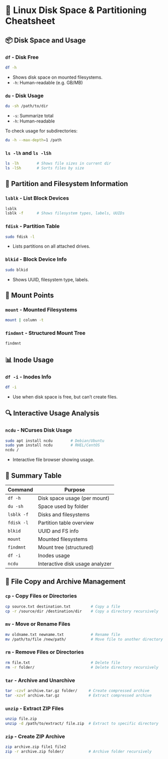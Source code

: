 
# 🐧 Linux Disk Space & Partitioning Cheatsheet

## 📦 Disk Space and Usage

### `df` - Disk Free
```bash
df -h
```
- Shows disk space on mounted filesystems.
- `-h`: Human-readable (e.g. GB/MB)

### `du` - Disk Usage
```bash
du -sh /path/to/dir
```
- `-s`: Summarize total
- `-h`: Human-readable

To check usage for subdirectories:
```bash
du -h --max-depth=1 /path
```

### `ls -lh` and `ls -lSh`
```bash
ls -lh        # Shows file sizes in current dir
ls -lSh       # Sorts files by size
```

## 💽 Partition and Filesystem Information

### `lsblk` - List Block Devices
```bash
lsblk
lsblk -f      # Shows filesystem types, labels, UUIDs
```

### `fdisk` - Partition Table
```bash
sudo fdisk -l
```
- Lists partitions on all attached drives.

### `blkid` - Block Device Info
```bash
sudo blkid
```
- Shows UUID, filesystem type, labels.

## 🔗 Mount Points

### `mount` - Mounted Filesystems
```bash
mount | column -t
```

### `findmnt` - Structured Mount Tree
```bash
findmnt
```

## 📊 Inode Usage

### `df -i` - Inodes Info
```bash
df -i
```
- Use when disk space is free, but can’t create files.

## 🔍 Interactive Usage Analysis

### `ncdu` - NCurses Disk Usage
```bash
sudo apt install ncdu        # Debian/Ubuntu
sudo yum install ncdu        # RHEL/CentOS
ncdu /
```
- Interactive file browser showing usage.

## 🧠 Summary Table

| Command     | Purpose                          |
|-------------|----------------------------------|
| `df -h`     | Disk space usage (per mount)     |
| `du -sh`    | Space used by folder             |
| `lsblk -f`  | Disks and filesystems            |
| `fdisk -l`  | Partition table overview         |
| `blkid`     | UUID and FS info                 |
| `mount`     | Mounted filesystems              |
| `findmnt`   | Mount tree (structured)          |
| `df -i`     | Inodes usage                     |
| `ncdu`      | Interactive disk usage analyzer  |


## 📁 File Copy and Archive Management

### `cp` - Copy Files or Directories
```bash
cp source.txt destination.txt         # Copy a file
cp -r /source/dir /destination/dir    # Copy a directory recursively
```

### `mv` - Move or Rename Files
```bash
mv oldname.txt newname.txt            # Rename file
mv /path/to/file /new/path/           # Move file to another directory
```

### `rm` - Remove Files or Directories
```bash
rm file.txt                           # Delete file
rm -r folder/                         # Delete directory recursively
```

### `tar` - Archive and Unarchive
```bash
tar -czvf archive.tar.gz folder/     # Create compressed archive
tar -xzvf archive.tar.gz             # Extract compressed archive
```

### `unzip` - Extract ZIP Files
```bash
unzip file.zip
unzip -d /path/to/extract/ file.zip  # Extract to specific directory
```

### `zip` - Create ZIP Archive
```bash
zip archive.zip file1 file2
zip -r archive.zip folder/           # Archive folder recursively
```
